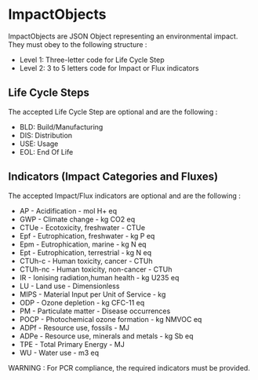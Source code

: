 # ImpactObjects

ImpactObjects are JSON Object representing an environmental impact.
They must obey to the following structure :
- Level 1: Three-letter code for Life Cycle Step
- Level 2: 3 to 5 letters code for Impact or Flux indicators

## Life Cycle Steps
The accepted Life Cycle Step are optional and are the following :
- BLD: Build/Manufacturing
- DIS: Distribution
- USE: Usage
- EOL: End Of Life

## Indicators (Impact Categories and Fluxes)
The accepted Impact/Flux indicators are optional and are the following :
- AP - Acidification -	mol H+ eq
- GWP - Climate change -	kg CO2 eq
- CTUe - Ecotoxicity, freshwater -	CTUe
- Epf - Eutrophication, freshwater -	kg P eq
- Epm - Eutrophication, marine - kg N eq
- Ept - Eutrophication, terrestrial -	kg N eq
- CTUh-c - Human toxicity, cancer -	CTUh
- CTUh-nc - Human toxicity, non-cancer -	CTUh
- IR - Ionising radiation,human health - kg U235 eq
- LU - Land use -	Dimensionless
- MIPS - Material Input per Unit of Service -	kg
- ODP - Ozone depletion -	kg CFC-11 eq
- PM - Particulate matter -	Disease occurrences
- POCP - Photochemical ozone formation -	kg NMVOC eq
- ADPf - Resource use, fossils -	MJ
- ADPe - Resource use, minerals and metals -	kg Sb eq
- TPE - Total Primary Energy -	MJ
- WU - Water use -	m3 eq

WARNING : For PCR compliance, the required indicators must be provided. 
